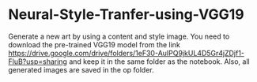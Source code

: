 # Neural-Style-Tranfer-using-VGG19
Generate a new art by using a content and style image.
You need to download the pre-trained VGG19 model from the link https://drive.google.com/drive/folders/1eF30-AuIPQ9jkUL4D5Gr4jZDjf1-FluB?usp=sharing and keep it in the same folder as the notebook.
Also, all generated images are saved in the op folder.
